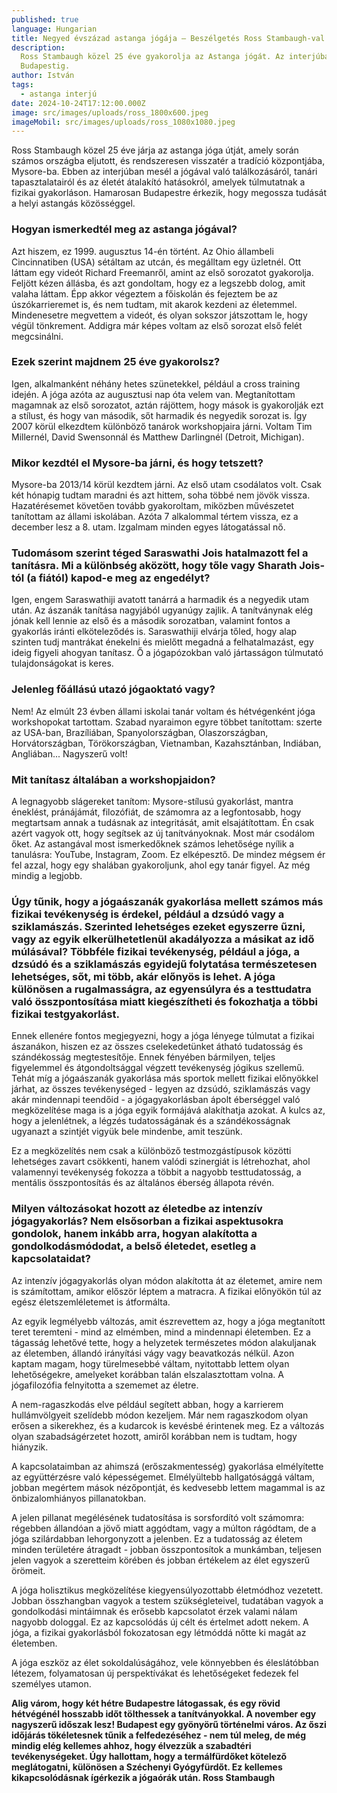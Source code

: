 ```yaml
---
published: true
language: Hungarian
title: Negyed évszázad astanga jógája – Beszélgetés Ross Stambaugh-val (USA)
description:
  Ross Stambaugh közel 25 éve gyakorolja az Astanga jógát. Az interjúban megosztja tapasztalatait és útját Mysore-tól
  Budapestig.
author: István
tags:
  - astanga interjú
date: 2024-10-24T17:12:00.000Z
image: src/images/uploads/ross_1800x600.jpeg
imageMobil: src/images/uploads/ross_1080x1080.jpeg
---
```


Ross Stambaugh közel 25 éve járja az astanga jóga útját, amely során számos országba eljutott, és rendszeresen visszatér
a tradíció központjába, Mysore-ba. Ebben az interjúban mesél a jógával való találkozásáról, tanári tapasztalatairól és
az életét átalakító hatásokról, amelyek túlmutatnak a fizikai gyakorláson. Hamarosan Budapestre érkezik, hogy megossza
tudását a helyi astangás közösséggel.

### Hogyan ismerkedtél meg az astanga jógával?

Azt hiszem, ez 1999. augusztus 14-én történt. Az Ohio állambeli Cincinnatiben (USA) sétáltam az utcán, és megálltam egy
üzletnél. Ott láttam egy videót Richard Freemanről, amint az első sorozatot gyakorolja. Feljött kézen állásba, és azt
gondoltam, hogy ez a legszebb dolog, amit valaha láttam. Épp akkor végeztem a főiskolán és fejeztem be az
úszókarrieremet is, és nem tudtam, mit akarok kezdeni az életemmel. Mindenesetre megvettem a videót, és olyan sokszor
játszottam le, hogy végül tönkrement. Addigra már képes voltam az első sorozat első felét megcsinálni.

### Ezek szerint majdnem 25 éve gyakorolsz?

Igen, alkalmanként néhány hetes szünetekkel, például a cross training idején. A jóga azóta az augusztusi nap óta velem
van. Megtanítottam magamnak az első sorozatot, aztán rájöttem, hogy mások is gyakorolják ezt a stílust, és hogy van
második, sőt harmadik és negyedik sorozat is. Így 2007 körül elkezdtem különböző tanárok workshopjaira járni. Voltam Tim
Millernél, David Swensonnál és Matthew Darlingnél (Detroit, Michigan).

### Mikor kezdtél el Mysore-ba járni, és hogy tetszett?

Mysore-ba 2013/14 körül kezdtem járni. Az első utam csodálatos volt. Csak két hónapig tudtam maradni és azt hittem, soha
többé nem jövök vissza. Hazatérésemet követően tovább gyakoroltam, miközben művészetet tanítottam az állami iskolában.
Azóta 7 alkalommal tértem vissza, ez a december lesz a 8. utam. Izgalmam minden egyes látogatással nő.

### Tudomásom szerint téged Saraswathi Jois hatalmazott fel a tanításra. Mi a különbség aközött, hogy tőle vagy Sharath Jois-tól (a fiától) kapod-e meg az engedélyt?

Igen, engem Saraswathiji avatott tanárrá a harmadik és a negyedik utam után. Az ászanák tanítása nagyjából ugyanúgy
zajlik. A tanítványnak elég jónak kell lennie az első és a második sorozatban, valamint fontos a gyakorlás iránti
elköteleződés is. Saraswathiji elvárja tőled, hogy alap szinten tudj mantrákat énekelni és mielőtt megadná a
felhatalmazást, egy ideig figyeli ahogyan tanítasz. Ő a jógapózokban való jártasságon túlmutató tulajdonságokat is
keres.

### Jelenleg főállású utazó jógaoktató vagy?

Nem! Az elmúlt 23 évben állami iskolai tanár voltam és hétvégenként jóga workshopokat tartottam. Szabad nyaraimon egyre
többet tanítottam: szerte az USA-ban, Brazíliában, Spanyolországban, Olaszországban, Horvátországban, Törökországban,
Vietnamban, Kazahsztánban, Indiában, Angliában... Nagyszerű volt!

### Mit tanítasz általában a workshopjaidon?

A legnagyobb slágereket tanítom: Mysore-stílusú gyakorlást, mantra éneklést, pránájámát, filozófiát, de számomra az a
legfontosabb, hogy megtartsam annak a tudásnak az integritását, amit elsajátítottam. Én csak azért vagyok ott, hogy
segítsek az új tanítványoknak. Most már csodálom őket. Az astangával most ismerkedőknek számos lehetősége nyílik a
tanulásra: YouTube, Instagram, Zoom. Ez elképesztő. De mindez mégsem ér fel azzal, hogy egy shalában gyakoroljunk, ahol
egy tanár figyel. Az még mindig a legjobb.

### Úgy tűnik, hogy a jógaászanák gyakorlása mellett számos más fizikai tevékenység is érdekel, például a dzsúdó vagy a sziklamászás. Szerinted lehetséges ezeket egyszerre űzni, vagy az egyik elkerülhetetlenül akadályozza a másikat az idő múlásával? Többféle fizikai tevékenység, például a jóga, a dzsúdó és a sziklamászás egyidejű folytatása természetesen lehetséges, sőt, mi több, akár előnyös is lehet. A jóga különösen a rugalmasságra, az egyensúlyra és a testtudatra való összpontosítása miatt kiegészítheti és fokozhatja a többi fizikai testgyakorlást.

Ennek ellenére fontos megjegyezni, hogy a jóga lényege túlmutat a fizikai ászanákon, hiszen ez az összes cselekedetünket
átható tudatosság és szándékosság megtestesítője. Ennek fényében bármilyen, teljes figyelemmel és átgondoltsággal
végzett tevékenység jógikus szellemű. Tehát míg a jógaászanák gyakorlása más sportok mellett fizikai előnyökkel járhat,
az összes tevékenységed - legyen az dzsúdó, sziklamászás vagy akár mindennapi teendőid - a jógagyakorlásban ápolt
éberséggel való megközelítése maga is a jóga egyik formájává alakíthatja azokat. A kulcs az, hogy a jelenlétnek, a
légzés tudatosságának és a szándékosságnak ugyanazt a szintjét vigyük bele mindenbe, amit teszünk.

Ez a megközelítés nem csak a különböző testmozgástípusok közötti lehetséges zavart csökkenti, hanem valódi szinergiát is
létrehozhat, ahol valamennyi tevékenység fokozza a többit a nagyobb testtudatosság, a mentális összpontosítás és az
általános éberség állapota révén.

### Milyen változásokat hozott az életedbe az intenzív jógagyakorlás? Nem elsősorban a fizikai aspektusokra gondolok, hanem inkább arra, hogyan alakította a gondolkodásmódodat, a belső életedet, esetleg a kapcsolataidat?

Az intenzív jógagyakorlás olyan módon alakította át az életemet, amire nem is számítottam, amikor először léptem a
matracra. A fizikai előnyökön túl az egész életszemléletemet is átformálta.

Az egyik legmélyebb változás, amit észrevettem az, hogy a jóga megtanított teret teremteni - mind az elmémben, mind a
mindennapi életemben. Ez a tágasság lehetővé tette, hogy a helyzetek természetes módon alakuljanak az életemben, állandó
irányítási vágy vagy beavatkozás nélkül. Azon kaptam magam, hogy türelmesebbé váltam, nyitottabb lettem olyan
lehetőségekre, amelyeket korábban talán elszalasztottam volna. A jógafilozófia felnyitotta a szememet az életre.

A nem-ragaszkodás elve például segített abban, hogy a karrierem hullámvölgyeit szelídebb módon kezeljem. Már nem
ragaszkodom olyan erősen a sikerekhez, és a kudarcok is kevésbé érintenek meg. Ez a változás olyan szabadságérzetet
hozott, amiről korábban nem is tudtam, hogy hiányzik.

A kapcsolataimban az ahimszá (erőszakmentesség) gyakorlása elmélyítette az együttérzésre való képességemet. Elmélyültebb
hallgatósággá váltam, jobban megértem mások nézőpontját, és kedvesebb lettem magammal is az önbizalomhiányos
pillanatokban.

A jelen pillanat megélésének tudatosítása is sorsfordító volt számomra: régebben állandóan a jövő miatt aggódtam, vagy a
múlton rágódtam, de a jóga szilárdabban lehorgonyzott a jelenben. Ez a tudatosság az életem minden területére átragadt -
jobban összpontosítok a munkámban, teljesen jelen vagyok a szeretteim körében és jobban értékelem az élet egyszerű
örömeit.

A jóga holisztikus megközelítése kiegyensúlyozottabb életmódhoz vezetett. Jobban összhangban vagyok a testem
szükségleteivel, tudatában vagyok a gondolkodási mintáimnak és erősebb kapcsolatot érzek valami nálam nagyobb dologgal.
Ez az kapcsolódás új célt és értelmet adott nekem. A jóga, a fizikai gyakorlásból fokozatosan egy létmóddá nőtte ki
magát az életemben.

A jóga eszköz az élet sokoldalúságához, vele könnyebben és éleslátóbban létezem, folyamatosan új perspektívákat és
lehetőségeket fedezek fel személyes utamon.

**Alig várom, hogy két hétre Budapestre látogassak, és egy rövid hétvégénél hosszabb időt tölthessek a tanítványokkal. A
november egy nagyszerű időszak lesz! Budapest egy gyönyörű történelmi város. Az őszi időjárás tökéletesnek tűnik a
felfedezéséhez - nem túl meleg, de még mindig elég kellemes ahhoz, hogy élvezzük a szabadtéri tevékenységeket. Úgy
hallottam, hogy a termálfürdőket kötelező meglátogatni, különösen a Széchenyi Gyógyfürdőt. Ez kellemes kikapcsolódásnak
ígérkezik a jógaórák után. Ross Stambaugh**
